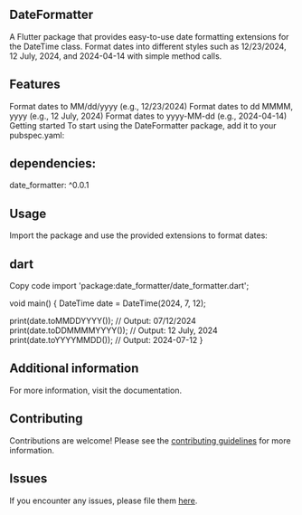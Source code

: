 
## DateFormatter
A Flutter package that provides easy-to-use date formatting extensions for the DateTime class.
Format dates into different styles such as 12/23/2024, 12 July, 2024, and 2024-04-14 with simple
method calls.

## Features
Format dates to MM/dd/yyyy (e.g., 12/23/2024)
Format dates to dd MMMM, yyyy (e.g., 12 July, 2024)
Format dates to yyyy-MM-dd (e.g., 2024-04-14)
Getting started
To start using the DateFormatter package, add it to your pubspec.yaml:

## dependencies:
date_formatter: ^0.0.1

## Usage
Import the package and use the provided extensions to format dates:

## dart
Copy code
import 'package:date_formatter/date_formatter.dart';

void main() {
DateTime date = DateTime(2024, 7, 12);

print(date.toMMDDYYYY()); // Output: 07/12/2024
print(date.toDDMMMMYYYY()); // Output: 12 July, 2024
print(date.toYYYYMMDD()); // Output: 2024-07-12
}

## Additional information
For more information, visit the documentation.

## Contributing
Contributions are welcome! Please see the [contributing guidelines](https://github.com/your-username/your-repo/blob/main/CONTRIBUTING.md) for more information.

## Issues
If you encounter any issues, please file them [here](https://github.com/qasid1999/date-formatter-pro/issues).